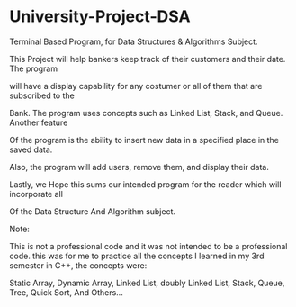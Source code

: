 # University-Project-DSA
Terminal Based Program, for Data Structures & Algorithms Subject.

This Project will help bankers keep track of their customers and their date. The program

will have a display capability for any costumer or all of them that are subscribed to the

Bank. The program uses concepts such as Linked List, Stack, and Queue. Another feature

Of the program is the ability to insert new data in a specified place in the saved data.

Also, the program will add users, remove them, and display their data.

Lastly, we Hope this sums our intended program for the reader which will incorporate all

Of the Data Structure And Algorithm subject.

Note: 

This is not a professional code and it was not intended to be a professional code. this was for me to practice all the concepts I learned in my 3rd semester in C++, the concepts were:

Static Array, Dynamic Array, Linked List, doubly Linked List, Stack, Queue, Tree, Quick Sort, And Others...
